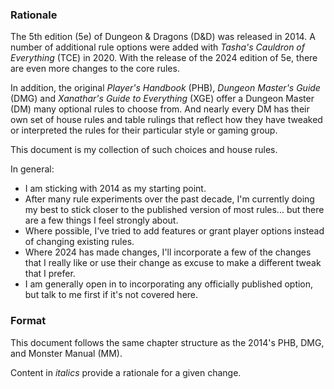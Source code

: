 
### Rationale

The 5th edition (5e) of Dungeon & Dragons (D&D) was released in 2014. A number of additional rule options were added with *Tasha's Cauldron of Everything* (TCE) in 2020. With the release of the 2024 edition of 5e, there are even more changes to the core rules. 

In addition, the original *Player's Handbook* (PHB), *Dungeon Master's Guide* (DMG) and *Xanathar's Guide to Everything* (XGE) offer a Dungeon Master (DM) many optional rules to choose from. And nearly every DM has their own set of house rules and table rulings that reflect how they have tweaked or interpreted the rules for their particular style or gaming group.

This document is my collection of such choices and house rules.

In general:

* I am sticking with 2014 as my starting point.
* After many rule experiments over the past decade, I'm currently doing my best to stick closer to the published version of most rules... but there are a few things I feel strongly about. 
* Where possible, I've tried to add features or grant player options instead of changing existing rules.
* Where 2024 has made changes, I'll incorporate a few of the changes that I really like or use their change as excuse to make a different tweak that I prefer.
* I am generally open in to incorporating any officially published option, but talk to me first if it's not covered here.

### Format

This document follows the same chapter structure as the 2014's PHB, DMG, and Monster Manual (MM).  

Content in *italics* provide a rationale for a given change.
